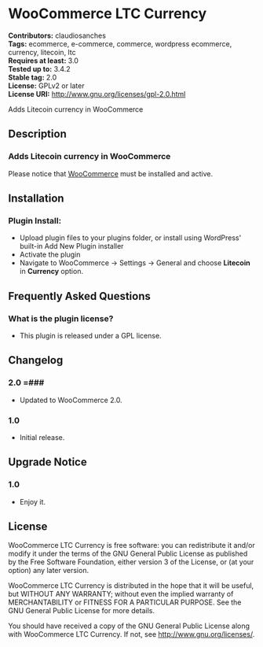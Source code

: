 # WooCommerce LTC Currency #
**Contributors:** claudiosanches  
**Tags:** ecommerce, e-commerce, commerce, wordpress ecommerce, currency, litecoin, ltc  
**Requires at least:** 3.0  
**Tested up to:** 3.4.2  
**Stable tag:** 2.0  
**License:** GPLv2 or later  
**License URI:** http://www.gnu.org/licenses/gpl-2.0.html  

Adds Litecoin currency in WooCommerce

## Description ##

### Adds Litecoin currency in WooCommerce ###

Please notice that [WooCommerce](http://wordpress.org/extend/plugins/woocommerce/) must be installed and active.

## Installation ##

### Plugin Install: ###

* Upload plugin files to your plugins folder, or install using WordPress' built-in Add New Plugin installer
* Activate the plugin
* Navigate to WooCommerce -> Settings -> General and choose **Litecoin** in **Currency** option.

## Frequently Asked Questions ##

### What is the plugin license? ###

* This plugin is released under a GPL license.

## Changelog ##

### 2.0 =###

* Updated to WooCommerce 2.0.

### 1.0 ###

* Initial release.

## Upgrade Notice ##

### 1.0 ###

* Enjoy it.

## License ##

WooCommerce LTC Currency is free software: you can redistribute it and/or modify it under the terms of the GNU General Public License as published
by the Free Software Foundation, either version 3 of the License, or (at your option) any later version.

WooCommerce LTC Currency is distributed in the hope that it will be useful, but WITHOUT ANY WARRANTY; without even the implied warranty of
MERCHANTABILITY or FITNESS FOR A PARTICULAR PURPOSE. See the GNU General Public License for more details.

You should have received a copy of the GNU General Public License along with WooCommerce LTC Currency. If not, see <http://www.gnu.org/licenses/>.
